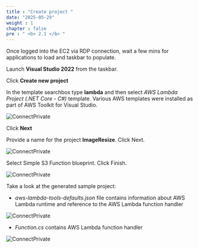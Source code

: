 ```yaml
---
title : "Create project "
date: "2025-05-29"
weight : 1
chapter : false
pre : " <b> 2.1 </b> "
---
```



Once logged into the EC2 via RDP connection, wait a few mins for applications to load and taskbar to populate.

Launch **Visual Studio 2022** from the taskbar.

Click **Create new project**

In the template searchbox type **lambda** and then select *AWS Lambda Project (.NET Core - C#)* template. Various AWS templates were installed as part of AWS Toolkit for Visual Studio.

![ConnectPrivate](/images/2-Severless-compute/2.1.png)

Click **Next**

Provide a name for the project **ImageResize**. Click Next.

![ConnectPrivate](/images/2-Severless-compute/2.2.png) 

Select Simple S3 Function blueprint. Click Finish.

![ConnectPrivate](/images/2-Severless-compute/2.3.png)

Take a look at the generated sample project:

- *aws-lambda-tools-defaults.json* file contains information about AWS Lambda runtime and reference to the AWS Lambda function handler
  
![ConnectPrivate](/images/2-Severless-compute/2.4.png)

- *Function.cs* contains AWS Lambda function handler

![ConnectPrivate](/images/2-Severless-compute/2.5.png)